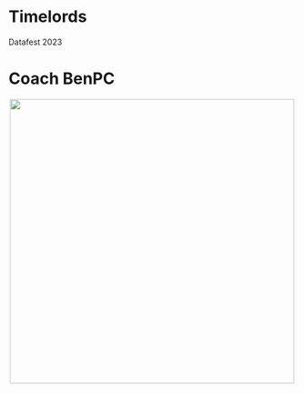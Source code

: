# Timelords
Datafest 2023

# Coach BenPC
<p align="center">
  <img src="https://user-images.githubusercontent.com/68760258/227660804-33d39ee0-259e-478d-87dd-f54c2c610726.JPG" height="500">
</p>

